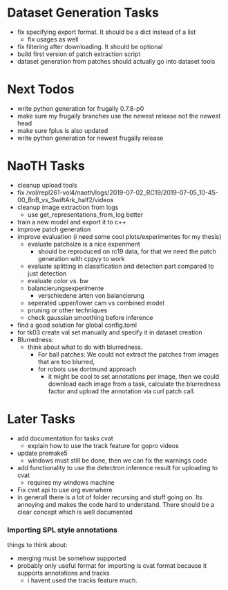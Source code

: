 # Dataset Generation Tasks
- fix specifying export format. It should be a dict instead of a list
  - fix usages as well
- fix filtering after downloading. It should be optional
- build first version of patch extraction script
- dataset generation from patches should actually go into dataset tools


# Next Todos
- write python generation for frugally 0.7.8-p0
- make sure my frugally branches use the newest release not the newest head
- make sure fplus is also updated
- write python generation for newest frugally release

# NaoTH Tasks
- cleanup upload tools
- fix /vol/repl261-vol4/naoth/logs/2019-07-02_RC19/2019-07-05_10-45-00_BnB_vs_SwiftArk_half2/videos
- cleanup image extraction from logs
  - use get_representations_from_log better
- train a new model and export it to c++
- improve patch generation
- improve evaluation (i need some cool plots/experimentes for my thesis)
  - evaluate patchsize is a nice experiment
    - should be reproduced on rc19 data, for that we need the patch generation with cppyy to work
  - evaluate splitting in classification and detection part compared to just detection
  - evaluate color vs. bw
  - balancierungsexperimente
    - verschiedene arten von balancierung
  - seperated upper/lower cam vs combined model
  - pruning or other techniques
  - check gaussian smoothing before inference
- find a good solution for global config.toml
- for tk03 create val set manually and specify it in dataset creation
- Blurredness:
  - think about what to do with blurredness. 
    - For ball patches: We could not extract the patches from images that are too blurred, 
    - for robots use dortmund approach
      - it might be cool to set annotations per image, then we could download each image from a task, calculate the blurredness factor and upload the annotation via curl patch call.

# Later Tasks
- add documentation for tasks cvat
  - explain how to use the track feature for gopro videos
- update premake5
  - windows must still be done, then we can fix the warnings code
- add functionality to use the detectron inference result for uploading to cvat
  - requires my windows machine
- Fix cvat api to use org everwhere
- in generall there is a lot of folder recursing and stuff going on. Its annoying and makes the code hard to understand. There should be a clear concept which is well documented

### Importing SPL style annotations
things to think about:
- merging must be somehow supported
- probably only useful format for importing is cvat format because it supports annotations and tracks
  - i havent used the tracks feature much. 